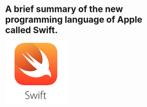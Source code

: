 # A brief summary of the new programming language of Apple called Swift.

![  Swift Logo  ](img/swift.png)